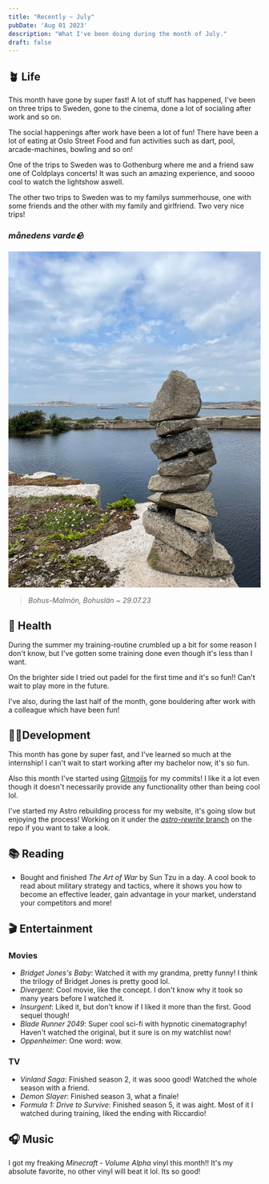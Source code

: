 ```yaml
---
title: "Recently ~ July"
pubDate: 'Aug 01 2023'
description: "What I've been doing during the month of July."
draft: false
---
```


## 🪴 Life

This month have gone by super fast! A lot of stuff has happened, I've been on three trips to Sweden, gone to the cinema, done a lot of socialing after work and so on.

The social happenings after work have been a lot of fun! There have been a lot of eating at Oslo Street Food and fun activities such as dart, pool, arcade-machines, bowling and so on!

One of the trips to Sweden was to Gothenburg where me and a friend saw one of Coldplays concerts! It was such an amazing experience, and soooo cool to watch the lightshow aswell.

The other two trips to Sweden was to my familys summerhouse, one with some friends and the other with my family and girlfriend. Two very nice trips! 

### *månedens varde🪨*

![varde290723](/src/static/img/varder/varde290723.jpg)

> *Bohus-Malmön, Bohuslän ~ 29.07.23*

## 💪 Health

During the summer my training-routine crumbled up a bit for some reason I don't know, but I've gotten some training done even though it's less than I want.

On the brighter side I tried out padel for the first time and it's so fun!! Can't wait to play more in the future.

I've also, during the last half of the month, gone bouldering after work with a colleague which have been fun!

## 👨‍💻Development

This month has gone by super fast, and I've learned so much at the internship! I can't wait to start working after my bachelor now, it's so fun.

Also this month I've started using [Gitmojis](https://gitmoji.dev/) for my commits! I like it a lot even though it doesn't necessarily provide any functionality other than being cool lol.

I've started my Astro rebuilding process for my website, it's going slow but enjoying the process! Working on it under the [*astro-rewrite* branch](https://github.com/SindreKjelsrud/sindrekjelsrud.github.io/tree/astro-rewrite) on the repo if you want to take a look.

## 📚 Reading

- Bought and finished *The Art of War* by Sun Tzu in a day. A cool book to read about military strategy and tactics, where it shows you how to become an effective leader, gain advantage in your market, understand your competitors and more!

## 🎬 Entertainment

### Movies

- *Bridget Jones's Baby*: Watched it with my grandma, pretty funny! I think the trilogy of Bridget Jones is pretty good lol.
- *Divergent*: Cool movie, like the concept. I don't know why it took so many years before I watched it.
- *Insurgent*: Liked it, but don't know if I liked it more than the first. Good sequel though!
- *Blade Runner 2049*: Super cool sci-fi with hypnotic cinematography! Haven't watched the original, but it sure is on my watchlist now!
- *Oppenheimer*: One word: wow.

### TV

- *Vinland Saga*: Finished season 2, it was sooo good! Watched the whole season with a friend.
- *Demon Slayer*: Finished season 3, what a finale! 
- *Formula 1: Drive to Survive*: Finished season 5, it was aight. Most of it I watched during training, liked the ending with Riccardio!

## 🎧 Music

I got my freaking *Minecraft - Volume Alpha* vinyl this month!! It's my absolute favorite, no other vinyl will beat it lol. Its so good!